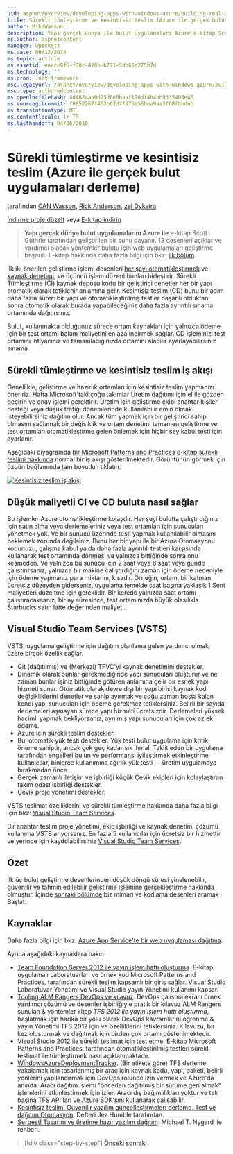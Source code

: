 ```yaml
---
uid: aspnet/overview/developing-apps-with-windows-azure/building-real-world-cloud-apps-with-windows-azure/continuous-integration-and-continuous-delivery
title: Sürekli tümleştirme ve kesintisiz teslim (Azure ile gerçek bulut uygulamaları derleme) | Microsoft Docs
author: MikeWasson
description: Yapı gerçek dünya ile bulut uygulamaları Azure e-kitap Scott Guthrie tarafından geliştirilen bir sunu temel alır. 13 desenleri ve kendisi için yöntemler açıklanmaktadır...
ms.author: aspnetcontent
manager: wpickett
ms.date: 06/12/2014
ms.topic: article
ms.assetid: eaece9f5-f80c-428b-b771-5db66d275b7d
ms.technology: ''
ms.prod: .net-framework
msc.legacyurl: /aspnet/overview/developing-apps-with-windows-azure/building-real-world-cloud-apps-with-windows-azure/continuous-integration-and-continuous-delivery
msc.type: authoredcontent
ms.openlocfilehash: 4d482aaa0d25d6e6baaf196df4b4bb9335408e46
ms.sourcegitcommit: f8852267f463b62d7f975e56bea9aa3f68fbbdeb
ms.translationtype: MT
ms.contentlocale: tr-TR
ms.lasthandoff: 04/06/2018
---
```

<a name="continuous-integration-and-continuous-delivery-building-real-world-cloud-apps-with-azure"></a>Sürekli tümleştirme ve kesintisiz teslim (Azure ile gerçek bulut uygulamaları derleme)
====================
tarafından [CAN Wasson](https://github.com/MikeWasson), [Rick Anderson](https://github.com/Rick-Anderson), [zel Dykstra](https://github.com/tdykstra)

[İndirme proje düzelt](http://code.msdn.microsoft.com/Fix-It-app-for-Building-cdd80df4) veya [E-kitap indirin](http://blogs.msdn.com/b/microsoft_press/archive/2014/07/23/free-ebook-building-cloud-apps-with-microsoft-azure.aspx)

> **Yapı gerçek dünya bulut uygulamalarını Azure ile** e-kitap Scott Guthrie tarafından geliştirilen bir sunu dayanır. 13 desenleri açıklar ve yardımcı olacak yöntemler bulutu için web uygulamaları geliştirme başarılı. E-kitap hakkında daha fazla bilgi için bkz: [ilk bölüm](introduction.md).


İlk iki önerilen geliştirme işlemi desenleri [her şeyi otomatikleştirmek](automate-everything.md) ve [kaynak denetimi](source-control.md), ve üçüncü işlem düzeni bunları birleştirir. Sürekli Tümleştirme (CI) kaynak deposu kodu bir geliştirici denetler her bir yapı otomatik olarak tetiklenir anlamına gelir. Kesintisiz teslim (CD) bunu bir adım daha fazla sürer: bir yapı ve otomatikleştirilmiş testler başarılı olduktan sonra otomatik olarak burada yapabileceğiniz daha fazla ayrıntılı sınama ortamında dağıtırsınız.

Bulut, kullanmakta olduğunuz sürece ortam kaynakları için yalnızca ödeme için bir test ortamı bakım maliyetini en aza indirmek sağlar. CD işleminizi test ortamını ihtiyacınız ve tamamladığınızda ortamını alabilir ayarlayabilirsiniz sınama.

## <a name="continuous-integration-and-continuous-delivery-workflow"></a>Sürekli tümleştirme ve kesintisiz teslim iş akışı

Genellikle, geliştirme ve hazırlık ortamları için kesintisiz teslim yapmanızı öneririz. Hatta Microsoft'taki çoğu takımlar Üretim dağıtımı için el ile gözden geçirin ve onay işlemi gerektirir. Üretim için geliştirme ekibi anahtar kişiler desteği veya düşük trafiği dönemlerinde kullanılabilir emin olmak isteyebilirsiniz dağıtım olur. Ancak tüm yapmak için bir geliştirici sahip olmasını sağlamak bir değişiklik ve ortam denetimi tamamen geliştirme ve test ortamları otomatikleştirme gelen önlemek için hiçbir şey kabul testi için ayarlanır.

Aşağıdaki diyagramda [bir Microsoft Patterns and Practices e-kitap sürekli teslimi hakkında](http://aka.ms/ReleasePipeline) normal bir iş akışı gösterilmektedir. Görüntünün görmek için özgün bağlamında tam boyutlu'ı tıklatın.

[![Kesintisiz teslim iş akışı](continuous-integration-and-continuous-delivery/_static/image1.png)](https://msdn.microsoft.com/library/dn449955.aspx)

## <a name="how-the-cloud-enables-cost-effective-ci-and-cd"></a>Düşük maliyetli CI ve CD buluta nasıl sağlar

Bu işlemler Azure otomatikleştirme kolaydır. Her şeyi bulutta çalıştırdığınız için satın alma veya derlemeleriniz veya test ortamları için sunucuları yönetmek yok. Ve bir sunucu üzerinde testi yapmak kullanılabilir olmasını beklemek zorunda değilsiniz. Bunu her bir yapı ile bir Azure Otomasyonu kodunuzu, çalışma kabul ya da daha fazla ayrıntılı testleri karşısında kullanarak test ortamında dönmesi ve yalnızca bittiğinde sonra onu kesmeden. Ve yalnızca bu sunucu için 2 saat veya 8 saat veya günde çalıştırırsanız, yalnızca bir makine çalıştırdığını zaman için ödeme nedeniyle için ödeme yapmanız para miktarını, kısadır. Örneğin, ortam, bir katman ücretsiz düzeyden giderseniz, uygulama temelde saat başına yaklaşık 1 Sent maliyetleri düzeltme için gereklidir. Bir kerede yalnızca saat ortamı çalıştıracaksanız, bir ay süresince, test ortamınızda büyük olasılıkla Starbucks satın latte değerinden maliyeti.

## <a name="visual-studio-team-services-vsts"></a>Visual Studio Team Services (VSTS)

VSTS, uygulama geliştirme için dağıtım planlama gelen yardımcı olmak üzere birçok özellik sağlar.

- Git (dağıtılmış) ve (Merkezi) TFVC'yi kaynak denetimini destekler.
- Dinamik olarak bunlar gerekmediğinde yapı sunucuları oluşturur ve ne zaman bunlar işiniz bittiğinde götüren anlamına gelir bir esnek yapı hizmeti sunar. Otomatik olarak devre dışı bir yapı birisi kaynak kod değişikliklerini denetler ve sahip ayırmak ve çoğu zaman boşta kalan kendi yapı sunucuları için ödeme gerekmez tetiklersiniz. Belirli bir sayıda derlemeleri aşmayan sürece yapı hizmeti ücretsizdir. Derlemeleri yüksek hacimli yapmak bekliyorsanız, ayrılmış yapı sunucuları için çok az ek ödeme.
- Azure için sürekli teslim destekler.
- Bu, otomatik yük testi destekler. Yük testi bulut uygulama için kritik öneme sahiptir, ancak çok geç kadar sık ihmal. Taklit eden bir uygulama tarafından engelleri bulun ve performansı iyileştirmek etkinleştirme kullanıcılar, binlerce kullanımına ağırlık yük testi — üretim uygulamaya bırakmadan önce.
- Gerçek zamanlı iletişim ve işbirliği küçük Çevik ekipleri için kolaylaştıran takım odası işbirliği destekler.
- Çevik proje yönetimi destekler.


VSTS teslimat özelliklerini ve sürekli tümleştirme hakkında daha fazla bilgi için bkz: [Visual Studio Team Services](https://www.visualstudio.com/team-services/).

Bir anahtar teslim proje yönetimi, ekip işbirliği ve kaynak denetimi çözümü kullanıma VSTS arıyorsanız. En fazla 5 kullanıcılar için ücretsiz bir hizmettir ve yerinde için kaydolabilirsiniz [Visual Studio Team Services](https://www.visualstudio.com/team-services/).

## <a name="summary"></a>Özet

İlk üç bulut geliştirme desenlerinden düşük döngü süresi yinelenebilir, güvenilir ve tahmin edilebilir geliştirme işlemine gerçekleştirme hakkında olmuştur. İçinde [sonraki bölümde](web-development-best-practices.md) biz mimari ve kodlama desenleri aramak Başlat.

## <a name="resources"></a>Kaynaklar

Daha fazla bilgi için bkz: [Azure App Service'te bir web uygulaması dağıtma](https://azure.microsoft.com/documentation/articles/web-sites-deploy/).

Ayrıca aşağıdaki kaynaklara bakın:

- [Team Foundation Server 2012 ile yayın işlem hattı oluşturma](http://aka.ms/ReleasePipeline). E-kitap, uygulamalı Laboratuarları ve örnek kod Microsoft Patterns and Practices, tarafından sürekli teslim kapsamlı bir giriş sağlar. Visual Studio Laboratuvar Yönetimi ve Visual Studio yayın Yönetimi kullanımı kapsar.
- [Tooling ALM Rangers DevOps ve kılavuz](https://aka.ms/vsarsolutions/). DevOps çalışma ekranı örnek yardımcı çözümü ve desenler işbirliğiyle pratik bir kılavuz ALM Rangers sunulan &amp; yöntemler kitap *TFS 2012 ile yayın işlem hattı oluşturma*, başlatmak için harika bir yolu olarak DevOps kavramlarını öğrenme &amp; yayın Yönetimi TFS 2012 için ve özelliklerini tetiklersiniz. Kılavuzu, bir kez oluşturmak ve dağıtmak için birden çok ortamı gösterilmektedir.
- [Visual Studio 2012 ile sürekli teslimat için test etme](https://msdn.microsoft.com/library/jj159345.aspx). E-kitap Microsoft Patterns and Practices, tarafından otomatikleştirilmiş testleri sürekli teslimat ile tümleştirmek nasıl açıklanmaktadır.
- [WindowsAzureDeploymentTracker](https://github.com/RyanTBerry/WindowsAzureDeploymentTracker). (Bir etikete göre) TFS derleme yakalamak için tasarlanmış bir araç için kaynak kodu, yapı, paketi, belirli yönlerini yapılandırmak için DevOps rolünde izin vermek ve Azure'da anında. Aracı dağıtım işlemi "önceden dağıtılmış bir sürüme geri almak" işlemlerini etkinleştirmek için izler. Aracı dış bağımlılıkları yoktur ve tek başına TFS API'ları ve Azure SDK'sını kullanarak çalışabilir.
- [Kesintisiz teslim: Güvenilir yazılım güncelleştirmeleri derleme, Test ve dağıtım Otomasyon](https://www.amazon.com/Continuous-Delivery-Deployment-Automation-Addison-Wesley/dp/0321601912/ref=sr_1_1?s=books&amp;ie=UTF8&amp;qid=1377126361). Defteri Jez Humble tarafından.
- [Serbest! Tasarım ve üretime hazır yazılım dağıtım](https://www.amazon.com/Release-It-Production-Ready-Pragmatic-Programmers/dp/0978739213). Michael T. Nygard ile rehberi.

> [!div class="step-by-step"]
> [Önceki](source-control.md)
> [sonraki](web-development-best-practices.md)
